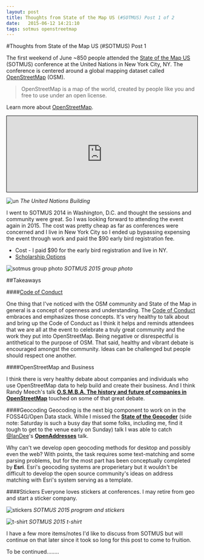 ```yaml
---
layout: post
title: Thoughts from State of the Map US (#SOTMUS) Post 1 of 2
date:   2015-06-12 14:21:10
tags: sotmus openstreetmap
---
```


#Thoughts from State of the Map US (#SOTMUS) Post 1 

The first weekend of June ~850 people attended the [State of the Map US](http://stateofthemap.us/) (SOTMUS) conference at the United Nations in New York City, NY. The conference is centered around a global mapping dataset called [OpenStreetMap](http://www.openstreetmap.org/) (OSM). 

> OpenStreetMap is a map of the world, created by people like you and free to use under an open license.

Learn more about [OpenStreetMap](http://www.openstreetmap.org/about).

<iframe width="100%" height="200" frameborder="0" scrolling="no" marginheight="0" marginwidth="0" src="http://www.openstreetmap.org/export/embed.html?bbox=-77.32177734375%2C37.57070524233116%2C-70.59814453125%2C43.77902662160831&amp;layer=mapnik&amp;marker=40.74725696280421%2C-73.95996093749999" style="border: 1px solid black"></iframe>
<!--<br/><small><a href="http://www.openstreetmap.org/?mlat=40.747&amp;mlon=-73.960#map=7/40.747/-73.960">View Larger Map</a></small>-->

![un](https://raw.githubusercontent.com/nygeog/nygeog.github.com/master/_posts/img/IMG_0946.JPG)
*The United Nations Building*

I went to SOTMUS 2014 in Washington, D.C. and thought the sessions and community were great. So I was looking forward to attending the event again in 2015. The cost was pretty cheap as far as conferences were concerned and I live in New York City so I ended up bypassing expensing the event through work and paid the $90 early bird registration fee.

* Cost - I paid $90 for the early bird registration and live in NY. 
* [Scholarship Options](http://stateofthemap.us/scholarships/)

![sotmus group photo](https://raw.githubusercontent.com/nygeog/nygeog.github.com/master/_posts/img/IMG_0944.JPG)
*SOTMUS 2015 group photo*

##Takeaways

####[Code of Conduct](http://stateofthemap.us/codeofconduct/)

One thing that I've noticed with the OSM community and State of the Map in general is a concept of openness and understanding. The [Code of Conduct](http://stateofthemap.us/codeofconduct/) embraces and emphasizes those concepts. It's very healthy to talk about and bring up the Code of Conduct as I think it helps and reminds attendees that we are all at the event to celebrate a truly great community and the work they put into OpenStreetMap. Being negative or disrespectful is antithetical to the purpose of OSM. That said, healthy and vibrant debate is encouraged amongst the community. Ideas can be challenged but people should respect one another. 

####OpenStreetMap and Business

I think there is very healthy debate about companies and individuals who use OpenStreetMap data to help build and create their business. And I think Randy Meech's talk **[O.S.M.B.A. The history and future of companies in OpenStreetMap](http://stateofthemap.us/osmba-the-history-and-future-of-companies-in-openstreetmap/)** touched on some of that great debate. 

####Geocoding 
Geocoding is the next big component to work on in the FOSS4G/Open Data stack. While I missed the **[State of the Geocoder](http://stateofthemap.us/state-of-the-geocoder/)** (side note: Saturday is such a busy day that some folks, including me, find it tough to get to the venue early on Sunday) talk I was able to catch [@IanDee](https://twitter.com/iandees)'s **[OpenAddresses](http://stateofthemap.us/openaddresses-building-a-useful-dataset-out-of-disparate-datasets/)** talk. 

Why can't we develop open geocoding methods for desktop and possibly even the web? With points, the task requires some text-matching and some parsing problems, but for the most part has been conceptually completed by **Esri**. Esri's geocoding systems are properietary but it wouldn't be difficult to develop the open source community's ideas on address matching with Esri's system serving as a template. 

####Stickers
Everyone loves stickers at conferences. I may retire from geo and start a sticker company. 

![stickers](https://raw.githubusercontent.com/nygeog/nygeog.github.com/master/_posts/img/IMG_0960.JPG)
*SOTMUS 2015 program and stickers*

![t-shirt](https://raw.githubusercontent.com/nygeog/nygeog.github.com/master/_posts/img/IMG_0959.JPG)
*SOTMUS 2015 t-shirt*

I have a few more items/notes I'd like to discuss from SOTMUS but will continue on that later since it took so long for this post to come to fruition. 

To be continued........
